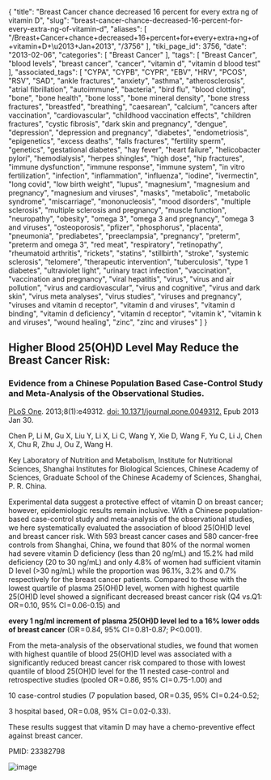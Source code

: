 {
    "title": "Breast Cancer chance decreased 16 percent for every extra ng of vitamin D",
    "slug": "breast-cancer-chance-decreased-16-percent-for-every-extra-ng-of-vitamin-d",
    "aliases": [
        "/Breast+Cancer+chance+decreased+16+percent+for+every+extra+ng+of+vitamin+D+\u2013+Jan+2013",
        "/3756"
    ],
    "tiki_page_id": 3756,
    "date": "2013-02-06",
    "categories": [
        "Breast Cancer"
    ],
    "tags": [
        "Breast Cancer",
        "blood levels",
        "breast cancer",
        "cancer",
        "vitamin d",
        "vitamin d blood test"
    ],
    "associated_tags": [
        "CYPA",
        "CYPB",
        "CYPR",
        "EBV",
        "HRV",
        "PCOS",
        "RSV",
        "SAD",
        "ankle fractures",
        "anxiety",
        "asthma",
        "atherosclerosis",
        "atrial fibrillation",
        "autoimmune",
        "bacteria",
        "bird flu",
        "blood clotting",
        "bone",
        "bone health",
        "bone loss",
        "bone mineral density",
        "bone stress fractures",
        "breastfed",
        "breathing",
        "caesarean",
        "calcium",
        "cancers after vaccination",
        "cardiovascular",
        "childhood vaccination effects",
        "children fractures",
        "cystic fibrosis",
        "dark skin and pregnancy",
        "dengue",
        "depression",
        "depression and pregnancy",
        "diabetes",
        "endometriosis",
        "epigenetics",
        "excess deaths",
        "falls fractures",
        "fertility sperm",
        "genetics",
        "gestational diabetes",
        "hay fever",
        "heart failure",
        "helicobacter pylori",
        "hemodialysis",
        "herpes shingles",
        "high dose",
        "hip fractures",
        "immune dysfunction",
        "immune response",
        "immune system",
        "in vitro fertilization",
        "infection",
        "inflammation",
        "influenza",
        "iodine",
        "ivermectin",
        "long covid",
        "low birth weight",
        "lupus",
        "magnesium",
        "magnesium and pregnancy",
        "magnesium and viruses",
        "masks",
        "metabolic",
        "metabolic syndrome",
        "miscarriage",
        "mononucleosis",
        "mood disorders",
        "multiple sclerosis",
        "multiple sclerosis and pregnancy",
        "muscle function",
        "neuropathy",
        "obesity",
        "omega 3",
        "omega 3 and pregnancy",
        "omega 3 and viruses",
        "osteoporosis",
        "pfizer",
        "phosphorus",
        "placenta",
        "pneumonia",
        "prediabetes",
        "preeclampsia",
        "pregnancy",
        "preterm",
        "preterm and omega 3",
        "red meat",
        "respiratory",
        "retinopathy",
        "rheumatoid arthritis",
        "rickets",
        "statins",
        "stillbirth",
        "stroke",
        "systemic sclerosis",
        "telomere",
        "therapeutic intervention",
        "tuberculosis",
        "type 1 diabetes",
        "ultraviolet light",
        "urinary tract infection",
        "vaccination",
        "vaccination and pregnancy",
        "viral hepatitis",
        "virus",
        "virus and air pollution",
        "virus and cardiovascular",
        "virus and cognitive",
        "virus and dark skin",
        "virus meta analyses",
        "virus studies",
        "viruses and pregnancy",
        "viruses and vitamin d receptor",
        "vitamin d and viruses",
        "vitamin d binding",
        "vitamin d deficiency",
        "vitamin d receptor",
        "vitamin k",
        "vitamin k and viruses",
        "wound healing",
        "zinc",
        "zinc and viruses"
    ]
}


## Higher Blood 25(OH)D Level May Reduce the Breast Cancer Risk:

### Evidence from a Chinese Population Based Case-Control Study and Meta-Analysis of the Observational Studies.

[PLoS One](http://www.plosone.org/article/info%3Adoi%2F10.1371%2Fjournal.pone.0049312%20). 2013;8(1):e49312. [doi: 10.1371/journal.pone.0049312.](https://doi.org/10.1371/journal.pone.0049312.) Epub 2013 Jan 30.

Chen P, Li M, Gu X, Liu Y, Li X, Li C, Wang Y, Xie D, Wang F, Yu C, Li J, Chen X, Chu R, Zhu J, Ou Z, Wang H.

Key Laboratory of Nutrition and Metabolism, Institute for Nutritional Sciences, Shanghai Institutes for Biological Sciences, Chinese Academy of Sciences, Graduate School of the Chinese Academy of Sciences, Shanghai, P. R. China.

Experimental data suggest a protective effect of vitamin D on breast cancer; however, epidemiologic results remain inclusive. With a Chinese population-based case-control study and meta-analysis of the observational studies, we here systematically evaluated the association of blood 25(OH)D level and breast cancer risk. With 593 breast cancer cases and 580 cancer-free controls from Shanghai, China, we found that 80% of the normal women had severe vitamin D deficiency (less than 20 ng/mL) and 15.2% had mild deficiency (20 to 30 ng/mL) and only 4.8% of women had sufficient vitamin D level (>30 ng/mL) while the proportion was 96.1%, 3.2% and 0.7% respectively for the breast cancer patients. Compared to those with the lowest quartile of plasma 25(OH)D level, women with highest quartile 25(OH)D level showed a significant decreased breast cancer risk (Q4 vs.Q1: OR = 0.10, 95% CI = 0.06-0.15) and 

 **every 1 ng/ml increment of plasma 25(OH)D level led to a 16% lower odds of breast cancer**  (OR = 0.84, 95% CI = 0.81-0.87; P<0.001). 

From the meta-analysis of the observational studies, we found that women with highest quantile of blood 25(OH)D level was associated with a significantly reduced breast cancer risk compared to those with lowest quantile of blood 25(OH)D level for the 11 nested case-control and retrospective studies (pooled OR = 0.86, 95% CI = 0.75-1.00) and 

10 case-control studies (7 population based, OR = 0.35, 95% CI = 0.24-0.52; 

3 hospital based, OR = 0.08, 95% CI = 0.02-0.33). 

These results suggest that vitamin D may have a chemo-preventive effect against breast cancer.

PMID:     23382798

<img src="https://d378j1rmrlek7x.cloudfront.net/attachments/jpeg/breast-cancer-jan-2013.jpg" alt="image">